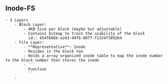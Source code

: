 ## Inode-FS
	- 5 Layers
		- Block Layer:
			- 4KB Size per block (maybe but adjustable)
			- Contains bitmap to track the usability of the block
			  id:: 654f666b-a243-49f6-8077-f1324f3092b4
		- File Layer:
			- **Representative**: Inode
			- Resides in the block too
			- Holds a array organized inode table to map the inode number to the block number that stores the inode
			- ```
			  Function
			  ```
		-